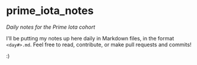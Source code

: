 # prime_iota_notes
_Daily notes for the Prime Iota cohort_

I'll be putting my notes up here daily in Markdown files, in the format `<day#>.md`. Feel free to read, contribute, or make pull requests and commits!

:)
